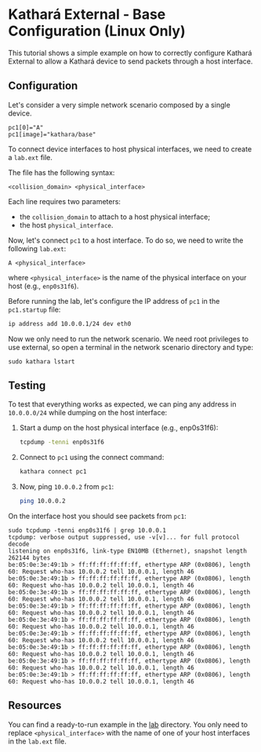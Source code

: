 # Kathará External - Base Configuration (Linux Only)

This tutorial shows a simple example on how to correctly configure Kathará External to allow a Kathará device to send
packets through a host interface.

## Configuration
Let's consider a very simple network scenario composed by a single device. 

```text
pc1[0]="A"
pc1[image]="kathara/base"
```

To connect device interfaces to host physical interfaces, we need to create a `lab.ext` file.  

The file has the following syntax:
```text
<collision_domain> <physical_interface>
```
Each line requires two parameters: 
- the `collision_domain` to attach to a host physical interface;
- the host `physical_interface`.

Now, let's connect `pc1` to a host interface. To do so, we need to write the following `lab.ext`:
```text
A <physical_interface>
```

where `<physical_interface>` is the name of the physical interface on your host (e.g., `enp0s31f6`). 

Before running the lab, let's configure the IP address of `pc1` in the `pc1.startup` file:
```bash 
ip address add 10.0.0.1/24 dev eth0
```

Now we only need to run the network scenario. We need root privileges to use external, so open a terminal in the 
network scenario directory and type: 
```text
sudo kathara lstart
```

## Testing
To test that everything works as expected, we can ping any address in `10.0.0.0/24` while dumping on the host interface:

1. Start a dump on the host physical interface (e.g., enp0s31f6):
    ```bash
    tcpdump -tenni enp0s31f6
    ```
2. Connect to `pc1` using the connect command:
    ```bash
    kathara connect pc1
    ```
3. Now, ping `10.0.0.2` from `pc1`:
    ```bash
    ping 10.0.0.2
    ```

On the interface host you should see packets from `pc1`:
```text
sudo tcpdump -tenni enp0s31f6 | grep 10.0.0.1
tcpdump: verbose output suppressed, use -v[v]... for full protocol decode
listening on enp0s31f6, link-type EN10MB (Ethernet), snapshot length 262144 bytes
be:05:0e:3e:49:1b > ff:ff:ff:ff:ff:ff, ethertype ARP (0x0806), length 60: Request who-has 10.0.0.2 tell 10.0.0.1, length 46
be:05:0e:3e:49:1b > ff:ff:ff:ff:ff:ff, ethertype ARP (0x0806), length 60: Request who-has 10.0.0.2 tell 10.0.0.1, length 46
be:05:0e:3e:49:1b > ff:ff:ff:ff:ff:ff, ethertype ARP (0x0806), length 60: Request who-has 10.0.0.2 tell 10.0.0.1, length 46
be:05:0e:3e:49:1b > ff:ff:ff:ff:ff:ff, ethertype ARP (0x0806), length 60: Request who-has 10.0.0.2 tell 10.0.0.1, length 46
be:05:0e:3e:49:1b > ff:ff:ff:ff:ff:ff, ethertype ARP (0x0806), length 60: Request who-has 10.0.0.2 tell 10.0.0.1, length 46
be:05:0e:3e:49:1b > ff:ff:ff:ff:ff:ff, ethertype ARP (0x0806), length 60: Request who-has 10.0.0.2 tell 10.0.0.1, length 46
be:05:0e:3e:49:1b > ff:ff:ff:ff:ff:ff, ethertype ARP (0x0806), length 60: Request who-has 10.0.0.2 tell 10.0.0.1, length 46
be:05:0e:3e:49:1b > ff:ff:ff:ff:ff:ff, ethertype ARP (0x0806), length 60: Request who-has 10.0.0.2 tell 10.0.0.1, length 46
be:05:0e:3e:49:1b > ff:ff:ff:ff:ff:ff, ethertype ARP (0x0806), length 60: Request who-has 10.0.0.2 tell 10.0.0.1, length 46
```

## Resources
You can find a ready-to-run example in the [lab](lab) directory. You only need to replace `<physical_interface>` with 
the name of one of your host interfaces in the `lab.ext` file.
